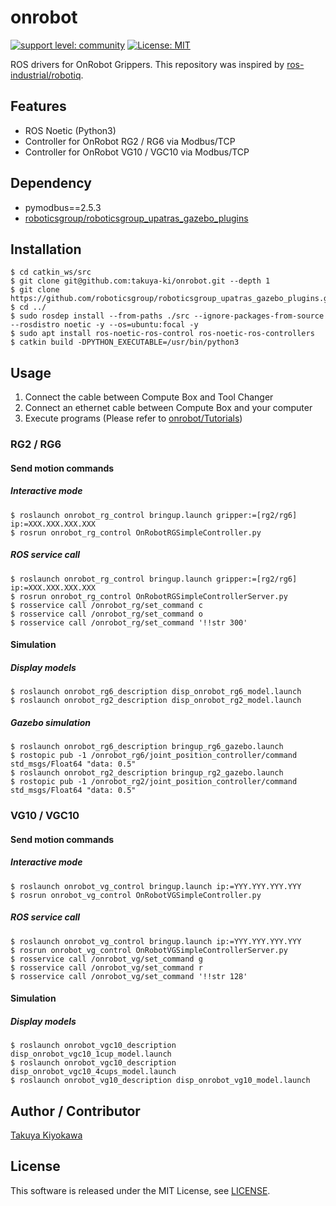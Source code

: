 # onrobot

[![support level: community](https://img.shields.io/badge/support%20level-community-lightgray.svg)](https://rosindustrial.org/news/2016/10/7/better-supporting-a-growing-ros-industrial-software-platform)
[![License: MIT](https://img.shields.io/badge/License-MIT-yellow.svg)](https://opensource.org/licenses/MIT)

ROS drivers for OnRobot Grippers.
This repository was inspired by [ros-industrial/robotiq](https://github.com/ros-industrial/robotiq).

## Features

- ROS Noetic (Python3)
- Controller for OnRobot RG2 / RG6 via Modbus/TCP
- Controller for OnRobot VG10 / VGC10 via Modbus/TCP

## Dependency

- pymodbus==2.5.3  
- [roboticsgroup/roboticsgroup_upatras_gazebo_plugins](https://github.com/roboticsgroup/roboticsgroup_upatras_gazebo_plugins.git)  

## Installation

	$ cd catkin_ws/src
    $ git clone git@github.com:takuya-ki/onrobot.git --depth 1
    $ git clone https://github.com/roboticsgroup/roboticsgroup_upatras_gazebo_plugins.git
    $ cd ../
	$ sudo rosdep install --from-paths ./src --ignore-packages-from-source --rosdistro noetic -y --os=ubuntu:focal -y
    $ sudo apt install ros-noetic-ros-control ros-noetic-ros-controllers
	$ catkin build -DPYTHON_EXECUTABLE=/usr/bin/python3

## Usage

1. Connect the cable between Compute Box and Tool Changer
2. Connect an ethernet cable between Compute Box and your computer
3. Execute programs (Please refer to [onrobot/Tutorials](http://wiki.ros.org/onrobot/Tutorials))

### RG2 / RG6

#### Send motion commands
##### Interactive mode
    $ roslaunch onrobot_rg_control bringup.launch gripper:=[rg2/rg6] ip:=XXX.XXX.XXX.XXX
    $ rosrun onrobot_rg_control OnRobotRGSimpleController.py

##### ROS service call
    $ roslaunch onrobot_rg_control bringup.launch gripper:=[rg2/rg6] ip:=XXX.XXX.XXX.XXX
    $ rosrun onrobot_rg_control OnRobotRGSimpleControllerServer.py
    $ rosservice call /onrobot_rg/set_command c
    $ rosservice call /onrobot_rg/set_command o
    $ rosservice call /onrobot_rg/set_command '!!str 300'

#### Simulation
##### Display models
    $ roslaunch onrobot_rg6_description disp_onrobot_rg6_model.launch
    $ roslaunch onrobot_rg2_description disp_onrobot_rg2_model.launch

##### Gazebo simulation
    $ roslaunch onrobot_rg6_description bringup_rg6_gazebo.launch
    $ rostopic pub -1 /onrobot_rg6/joint_position_controller/command std_msgs/Float64 "data: 0.5"
    $ roslaunch onrobot_rg2_description bringup_rg2_gazebo.launch
    $ rostopic pub -1 /onrobot_rg2/joint_position_controller/command std_msgs/Float64 "data: 0.5"

### VG10 / VGC10

#### Send motion commands
##### Interactive mode
    $ roslaunch onrobot_vg_control bringup.launch ip:=YYY.YYY.YYY.YYY
    $ rosrun onrobot_vg_control OnRobotVGSimpleController.py  

##### ROS service call
    $ roslaunch onrobot_vg_control bringup.launch ip:=YYY.YYY.YYY.YYY
    $ rosrun onrobot_vg_control OnRobotVGSimpleControllerServer.py  
    $ rosservice call /onrobot_vg/set_command g
    $ rosservice call /onrobot_vg/set_command r
    $ rosservice call /onrobot_vg/set_command '!!str 128'

#### Simulation
##### Display models
    $ roslaunch onrobot_vgc10_description disp_onrobot_vgc10_1cup_model.launch
    $ roslaunch onrobot_vgc10_description disp_onrobot_vgc10_4cups_model.launch
    $ roslaunch onrobot_vg10_description disp_onrobot_vg10_model.launch

## Author / Contributor

[Takuya Kiyokawa](https://takuya-ki.github.io/)

## License

This software is released under the MIT License, see [LICENSE](./LICENSE).
